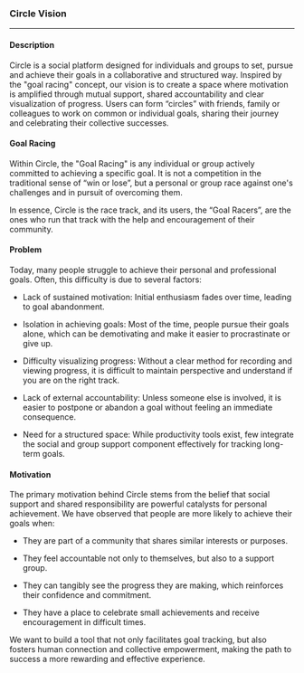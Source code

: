 ### Circle Vision

****

#### Description

Circle is a social platform designed for individuals and groups to set, pursue and achieve their goals in a collaborative and structured way. Inspired by the "goal racing" concept, our vision is to create a space where motivation is amplified through mutual support, shared accountability and clear visualization of progress. Users can form “circles” with friends, family or colleagues to work on common or individual goals, sharing their journey and celebrating their collective successes.


#### Goal Racing

Within Circle, the "Goal Racing" is any individual or group actively committed to achieving a specific goal. It is not a competition in the traditional sense of “win or lose”, but a personal or group race against one's challenges and in pursuit of overcoming them.

In essence, Circle is the race track, and its users, the “Goal Racers”, are the ones who run that track with the help and encouragement of their community.


#### Problem

Today, many people struggle to achieve their personal and professional goals. Often, this difficulty is due to several factors:

- Lack of sustained motivation: Initial enthusiasm fades over time, leading to goal abandonment.

- Isolation in achieving goals: Most of the time, people pursue their goals alone, which can be demotivating and make it easier to procrastinate or give up.

- Difficulty visualizing progress: Without a clear method for recording and viewing progress, it is difficult to maintain perspective and understand if you are on the right track.

- Lack of external accountability: Unless someone else is involved, it is easier to postpone or abandon a goal without feeling an immediate consequence.

- Need for a structured space: While productivity tools exist, few integrate the social and group support component effectively for tracking long-term goals.


#### Motivation

The primary motivation behind Circle stems from the belief that social support and shared responsibility are powerful catalysts for personal achievement. We have observed that people are more likely to achieve their goals when:

- They are part of a community that shares similar interests or purposes.

- They feel accountable not only to themselves, but also to a support group.

- They can tangibly see the progress they are making, which reinforces their confidence and commitment.

- They have a place to celebrate small achievements and receive encouragement in difficult times.

We want to build a tool that not only facilitates goal tracking, but also fosters human connection and collective empowerment, making the path to success a more rewarding and effective experience.

